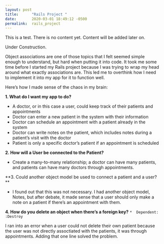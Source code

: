 ```yaml
---
layout: post
title:      "Rails Project "
date:       2020-03-01 18:49:12 -0500
permalink:  rails_project
---
```



This is a test. There is no content yet. Content will be added later on. 

Under Construction.

Object associations are one of those topics that I felt seemed simple enough to understand, but hard when putting it into code. It took me some time before I started my Rails project because I was trying to wrap my head around what exactly associations are. This led me to overthink how I need to implement it into my app for it to function well. 

Here’s how I made sense of the chaos in my brain:

**1. What do I want my app to do?**
* A doctor, or in this case a user, could keep track of their patients and appointments
* Doctor can enter a new patient in the system with their information
* Doctor can schedule an appointment with a patient already in the system
* Doctor can write notes on the patient, which includes notes during a patient’s visit with the doctor
* Patient is only a specific doctor’s patient if an appointment is scheduled

**2. How will a User be connected to the Patient?**
* Create a many-to-many relationship; a doctor can have many patients, and patients can have many doctors through appointments.  

**3. Could another object model be used to connect a patient and a user? **
* I found out that this was not necessary. I had another object model, Notes, but after debate, it made sense that a user should only make a note on a patient if there’s an appointment with them.

**4. How do you delete an object when there’s a foreign key?** 
`*	Dependent: :Destroy`

I ran into an error when a user could not delete their own patient because the user was not directly assoctiated with the patients, it was through appointments. Adding that one line solved the problem. 












